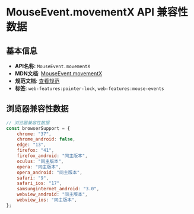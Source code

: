 # MouseEvent.movementX API 兼容性数据

## 基本信息

- **API名称**: `MouseEvent.movementX`
- **MDN文档**: [MouseEvent.movementX](https://developer.mozilla.org/docs/Web/API/MouseEvent/movementX)
- **规范文档**: [查看规范](https://w3c.github.io/pointerlock/#dom-mouseevent-movementx)
- **标签**: `web-features:pointer-lock`, `web-features:mouse-events`

## 浏览器兼容性数据

```javascript
// 浏览器兼容性数据
const browserSupport = {
    chrome: "37",
    chrome_android: false,
    edge: "13",
    firefox: "41",
    firefox_android: "同主版本",
    oculus: "同主版本",
    opera: "同主版本",
    opera_android: "同主版本",
    safari: "9",
    safari_ios: "17",
    samsunginternet_android: "3.0",
    webview_android: "同主版本",
    webview_ios: "同主版本",
};

```

